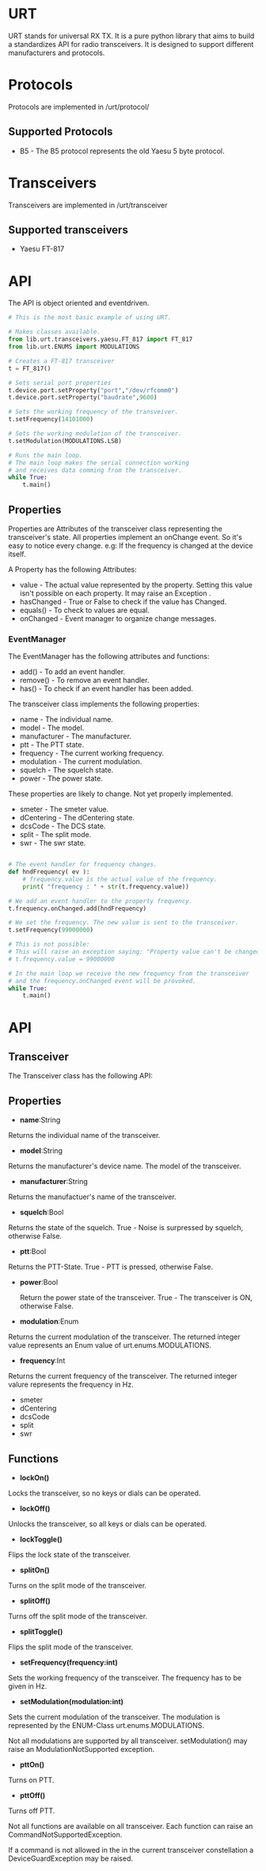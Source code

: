 # URT
URT stands for universal RX TX. It is a pure python library that aims to build a standardizes API for radio transceivers.
It is designed to support different manufacturers and protocols.

# Protocols
Protocols are implemented in /urt/protocol/

## Supported Protocols
* B5 - The B5 protocol represents the old Yaesu 5 byte protocol.

# Transceivers
Transceivers are implemented in /urt/transceiver

## Supported transceivers
* Yaesu FT-817

# API
The API is object oriented and eventdriven.

```python
# This is the most basic example of using URT.

# Makes classes available.
from lib.urt.transceivers.yaesu.FT_817 import FT_817
from lib.urt.ENUMS import MODULATIONS

# Creates a FT-817 transceiver
t = FT_817()

# Sets serial port properties
t.device.port.setProperty("port","/dev/rfcomm0")
t.device.port.setProperty("baudrate",9600)

# Sets the working frequency of the transveiver.
t.setFrequency(14101000)

# Sets the working modulation of the transceiver.
t.setModulation(MODULATIONS.LSB)

# Runs the main loop.
# The main loop makes the serial connection working
# and receives data comming from the transceiver.
while True:
    t.main()
```
## Properties

Properties are Attributes of the transceiver class representing the transceiver's state. All properties implement an onChange event. So it's easy to notice every change. e.g: If the frequency is changed at the device itself.

A Property has the following Attributes:
* value - The actual value represented by the property. Setting this value isn't possible on each property. It may raise an Exception .
* hasChanged - True or False to check if the value has Changed.
* equals() - To check to values are equal.
* onChanged - Event manager to organize change messages.

### EventManager
The EventManager has the following attributes and functions:
* add() - To add an event handler.
* remove() - To remove an event handler.
* has() - To check if an event handler has been added.

The transceiver class implements the following properties:
* name - The individual name.
* model - The model.
* manufacturer - The manufacturer.
* ptt - The PTT state.
* frequency - The current working frequency.
* modulation - The current modulation.
* squelch - The squelch state.
* power - The power state.

These properties are likely to change. Not yet properly implemented.
* smeter - The smeter value.
* dCentering - The dCentering state.
* dcsCode - The DCS state.
* split - The split mode.
* swr - The swr state.


```python

# The event handler for frequency changes.
def hndFrequency( ev ):
    # frequency.value is the actual value of the frequency.
    print( "frequency : " + str(t.frequency.value))

# We add an event handler to the property frequency.
t.frequency.onChanged.add(hndFrequency)

# We set the frequency. The new value is sent to the transceiver.
t.setFrequency(99000000)

# This is not possible:
# This will raise an exception saying: "Property value can't be changed."
# t.frequency.value = 99000000

# In the main loop we receive the new frequency from the transceiver
# and the frequency.onChanged event will be provoked.
while True:
    t.main()
```

# API

## Transceiver

The Transceiver class has the following API:

## Properties
* **name**:String

Returns the individual name of the transceiver. 

* **model**:String

Returns the manufacturer's device name. The model of the transceiver.

* **manufacturer**:String

Returns the manufactuer's name of the transceiver.

* **squelch**:Bool

Returns the state of the squelch. True - Noise is surpressed by squelch, otherwise False.

* **ptt**:Bool

Returns the PTT-State. True - PTT is pressed, otherwise False.

* **power**:Bool

  Return the power state of the transceiver. True - The transceiver is ON, otherwise False.

* **modulation**:Enum

Returns the current modulation of the transceiver. The returned integer value represents an Enum value of urt.enums.MODULATIONS.

* **frequency**:Int
  
Returns the current frequency of the transceiver. The returned integer valure represents the frequency in Hz.

* smeter
* dCentering
* dcsCode
* split
* swr

## Functions

* **lockOn()**

Locks the transceiver, so no keys or dials can be operated.
* **lockOff()**

Unlocks the transceiver, so all keys or dials can be operated.

* **lockToggle()**

Flips the lock state of the transceiver.

* **splitOn()**

Turns on the split mode of the transceiver.

* **splitOff()**

Turns off the split mode of the transceiver.

* **splitToggle()**

Flips the split mode of the transceiver.  

* **setFrequency(frequency:int)**

Sets the working frequency of the transceiver. The frequency has to be given in Hz.

* **setModulation(modulation:int)**

Sets the current modulation of the transceiver. The modulation is represented by the ENUM-Class urt.enums.MODULATIONS.

Not all modulations are supported by all transceiver. setModulation() may raise an ModulationNotSupported exception.

* **pttOn()**

Turns on PTT.

* **pttOff()**

Turns off PTT.

Not all functions are available on all transceiver. Each function can raise an CommandNotSupportedException.

If a command is not allowed in the in the current transceiver constellation a DeviceGuardException may be raised.
